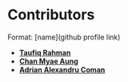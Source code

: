 # Contributors

Format:
[name](github profile link)

* **[Taufiq Rahman](https://github.com/Inconnu08)**
* **[Chan Myae Aung](https://github.com/CMyae)**
* **[Adrian Alexandru Coman](https://github.com/adriancoman)**
